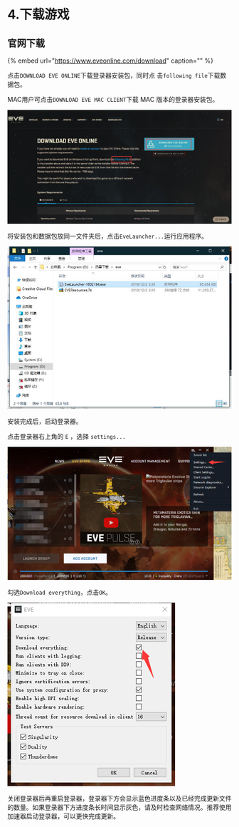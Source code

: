 # 4.下载游戏

## 官网下载

{% embed url="https://www.eveonline.com/download" caption="" %}

点击`DOWNLOAD EVE ONLINE`下载登录器安装包，同时点 击`following file`下载数据包。

MAC用户可点击`DOWNLOAD EVE MAC CLIENT`下载 MAC 版本的登录器安装包。

![](../.gitbook/assets/1585660110884-8c8de4227e842826.png)

将安装包和数据包放同一文件夹后，点击`EveLauncher...`运行应用程序。

![](../.gitbook/assets/1585661671942-50032f52896de32c.png)

安装完成后，启动登录器。

点击登录器右上角的 `E` ，选择 `settings...`

![](../.gitbook/assets/1585660796466-7bff69107a09b8ef.png)

勾选`Download everything`，点击`OK`。

![](../.gitbook/assets/1585661110292-7e3d6d655cba69b1.png)

关闭登录器后再重启登录器，登录器下方会显示蓝色进度条以及已经完成更新文件的数量。如果登录器下方进度条长时间显示灰色，请及时检查网络情况。推荐使用加速器启动登录器，可以更快完成更新。


